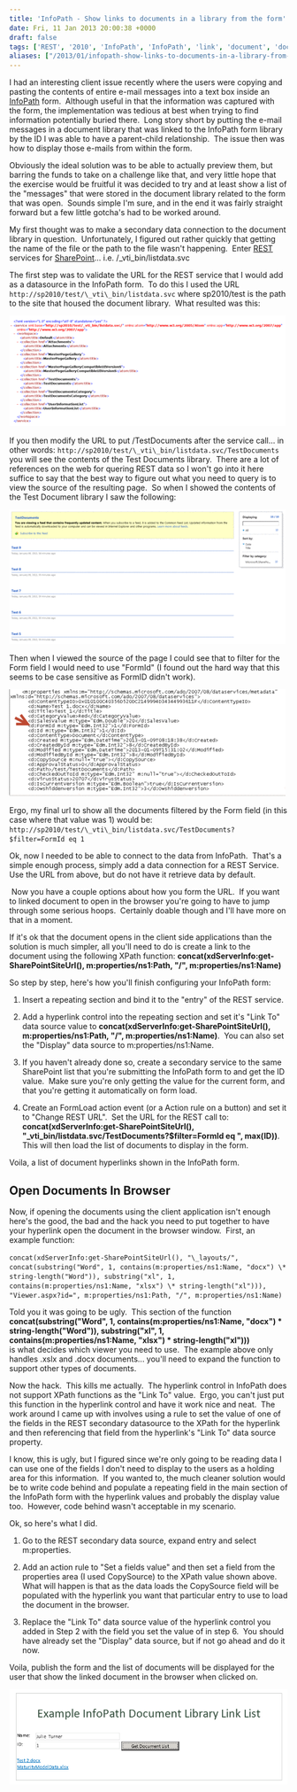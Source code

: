 ```yaml
---
title: 'InfoPath - Show links to documents in a library from the form'
date: Fri, 11 Jan 2013 20:00:38 +0000
draft: false
tags: ['REST', '2010', 'InfoPath', 'InfoPath', 'link', 'document', 'document library', 'form']
aliases: ["/2013/01/infopath-show-links-to-documents-in-a-library-from-the-form/"]
---
```


I had an interesting client issue recently where the users were copying and pasting[](http://en.wikipedia.org/wiki/Cut%2C_copy%2C_and_paste "Cut, copy, and paste") the contents of entire e-mail messages into a text box inside an [InfoPath](http://office.microsoft.com/infopath/ "Microsoft InfoPath") form.  Although useful in that the information was captured with the form, the implementation was tedious at best when trying to find information potentially buried there.  Long story short by putting the e-mail messages in a document library that was linked to the InfoPath form library by the ID I was able to have a parent-child relationship.  The issue then was how to display those e-mails from within the form.

Obviously the ideal solution was to be able to actually preview them, but barring the funds to take on a challenge like that, and very little hope that the exercise would be fruitful it was decided to try and at least show a list of the "messages" that were stored in the document library related to the form that was open.  Sounds simple I'm sure, and in the end it was fairly straight forward but a few little gotcha's had to be worked around.

My first thought was to make a secondary data connection to the document library in question.  Unfortunately, I figured out rather quickly that getting the name of the file or the path to the file wasn't happening.  Enter [REST](http://en.wikipedia.org/wiki/Representational_state_transfer "Representational state transfer") services for [SharePoint](http://sharepoint.microsoft.com "Microsoft SharePoint")... i.e. /\_vti\_bin/listdata.svc

The first step was to validate the URL for the REST service that I would add as a datasource in the InfoPath form.  To do this I used the URL `http://sp2010/test/\_vti\_bin/listdata.svc` where sp2010/test is the path to the site that housed the document library.  What resulted was this:

![listdata.svc screenshot](listdata.gif)

If you then modify the URL to put /TestDocuments after the service call... in other words: `http://sp2010/test/\_vti\_bin/listdata.svc/TestDocuments` you will see the contents of the Test Documents library.  There are a lot of references on the web for quering REST data so I won't go into it here suffice to say that the best way to figure out what you need to query is to view the source of the resulting page.  So when I showed the contents of the Test Document library I saw the following:

![Test Document listing](test_document_listing.gif)

Then when I viewed the source of the page I could see that to filter for the Form field I would need to use "FormId" (I found out the hard way that this seems to be case sensitive as FormID didn't work).

![Image3](image3.gif)

Ergo, my final url to show all the documents filtered by the Form field (in this case where that value was 1) would be:  
`http://sp2010/test/\_vti\_bin/listdata.svc/TestDocuments?$filter=FormId eq 1`

Ok, now I needed to be able to connect to the data from InfoPath.  That's a simple enough process, simply add a data connection for a REST Service.  Use the URL from above, but do not have it retrieve data by default.

 Now you have a couple options about how you form the URL.  If you want to linked document to open in the browser you're going to have to jump through some serious hoops.  Certainly doable though and I'll have more on that in a moment.

If it's ok that the document opens in the client side applications than the solution is much simpler, all you'll need to do is create a link to the document using the following XPath function: **concat(xdServerInfo:get-SharePointSiteUrl(), m:properties/ns1:Path, "/", m:properties/ns1:Name)**

So step by step, here's how you'll finish configuring your InfoPath form:

1. Insert a repeating section and bind it to the "entry" of the REST service.

1. Add a hyperlink control into the repeating section and set it's "Link To" data source value to **concat(xdServerInfo:get-SharePointSiteUrl(), m:properties/ns1:Path, "/", m:properties/ns1:Name)**.  You can also set the "Display" data source to m:properties/ns1:Name.

1. If you haven't already done so, create a secondary service to the same SharePoint list that you're submitting the InfoPath form to and get the ID value.  Make sure you're only getting the value for the current form, and that you're getting it automatically on form load.

1. Create an FormLoad action event (or a Action rule on a button) and set it to "Change REST URL".  Set the URL for the REST call to: **concat(xdServerInfo:get-SharePointSiteUrl(), "\_vti\_bin/listdata.svc/TestDocuments?$filter=FormId eq ", max(ID))**.  This will then load the list of documents to display in the form.

Voila, a list of document hyperlinks shown in the InfoPath form.

## Open Documents In Browser

Now, if opening the documents using the client application isn't enough here's the good, the bad and the hack you need to put together to have your hyperlink open the document in the browser window.  First, an example function:

`concat(xdServerInfo:get-SharePointSiteUrl(), "\_layouts/", concat(substring("Word", 1, contains(m:properties/ns1:Name, "docx") \* string-length("Word")), substring("xl", 1, contains(m:properties/ns1:Name, "xlsx") \* string-length("xl"))), "Viewer.aspx?id=", m:properties/ns1:Path, "/", m:properties/ns1:Name)`

Told you it was going to be ugly.  This section of the function  
**concat(substring("Word", 1, contains(m:properties/ns1:Name, "docx") \* string-length("Word")), substring("xl", 1, contains(m:properties/ns1:Name, "xlsx") \* string-length("xl")))**  
is what decides which viewer you need to use.  The example above only handles .xslx and .docx documents... you'll need to expand the function to support other types of documents.

Now the hack.  This kills me actually.  The hyperlink control in InfoPath does not support XPath functions as the "Link To" value.  Ergo, you can't just put this function in the hyperlink control and have it work nice and neat.  The work around I came up with involves using a rule to set the value of one of the fields in the REST secondary datasource to the XPath for the hyperlink and then referencing that field from the hyperlink's "Link To" data source property.

I know, this is ugly, but I figured since we're only going to be reading data I can use one of the fields I don't need to display to the users as a holding area for this information.  If you wanted to, the much cleaner solution would be to write code behind and populate a repeating field in the main section of the InfoPath form with the hyperlink values and probably the display value too.  However, code behind wasn't acceptable in my scenario.

Ok, so here's what I did.

1. Go to the REST secondary data source, expand entry and select m:properties.

1. Add an action rule to "Set a fields value" and then set a field from the properties area (I used CopySource) to the XPath value shown above.  What will happen is that as the data loads the CopySource field will be populated with the hyperlink you want that particular entry to use to load the document in the browser.

1. Replace the "Link To" data source value of the hyperlink control you added in Step 2 with the field you set the value of in step 6.  You should have already set the "Display" data source, but if not go ahead and do it now.

Voila, publish the form and the list of documents will be displayed for the user that show the linked document in the browser when clicked on.

![Image4](image4.gif)
